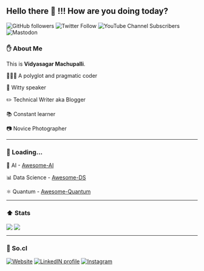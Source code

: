 ## Hello there 👋 !!! How are you doing today?
![GitHub followers](https://img.shields.io/github/followers/VidyasagarMSC?style=for-the-badge&logo=github) ![Twitter Follow](https://img.shields.io/twitter/follow/VidyasagarMSC?style=for-the-badge&logo=twitter)
![YouTube Channel Subscribers](https://img.shields.io/youtube/channel/subscribers/UCFLWcL-ADM-BnCMxNajtXIg?style=for-the-badge)
![Mastodon](https://img.shields.io/mastodon/follow/109376436820035801?domain=https%3A%2F%2Fqubit-social.xyz&style=for-the-badge)

### :raised_hand: About Me
This is **Vidyasagar Machupalli**. 

🧑🏽‍💻 A polyglot and pragmatic coder

:loudspeaker: Witty speaker

:pencil2: Technical Writer aka Blogger

:books: Constant learner

:camera: Novice Photographer

<hr></hr>

### 🧠 Loading...

:robot: AI - [Awesome-AI](https://github.com/VidyasagarMSC/Awesome-AI)

:bar_chart: Data Science - [Awesome-DS](https://github.com/VidyasagarMSC/Awesome-DS) 

⚛️ Quantum - [Awesome-Quantum](https://github.com/VidyasagarMSC/Awesome-Quantum)

<hr></hr>

### :arrow_up: Stats
<div>
<img align="center" src="https://github-readme-stats.vercel.app/api/top-langs/?username=VidyasagarMSC&theme=default" />
<img align="center" src="https://github-readme-stats.vercel.app/api/?username=VidyasagarMSC&theme=default" />
</div>

<hr></hr>

### 🔗 So.cl
[![Website](https://img.shields.io/badge/website-000000?style=for-the-badge&logo=github&logoColor=white)](https://vidyasagarmsc.github.io)
[![LinkedIN profile](https://img.shields.io/badge/LinkedIn-0077B5?style=for-the-badge&logo=linkedin&logoColor=white)](https://www.linkedin.com/in/vidyasagarmsc/)
[![Instagram](https://img.shields.io/badge/Instagram-E4405F?style=for-the-badge&logo=instagram&logoColor=white)](https://instagram.com/vmacfotography)
